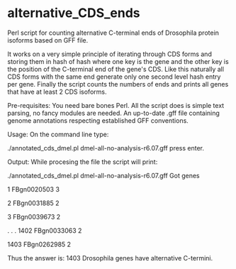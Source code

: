 # alternative_CDS_ends
Perl script for counting alternative C-terminal ends of Drosophila protein isoforms based on GFF file. 

It works on a very simple principle of iterating through CDS forms and storing them in hash of hash where one key is the gene and the other key is the position of the C-terminal end of the gene's CDS. Like this naturally all CDS forms with the same end generate only one second level hash entry per gene. Finally the script counts the numbers of ends and prints all genes that have at least 2 CDS isoforms.

Pre-requisites: You need bare bones Perl. All the script does is simple text parsing, no fancy modules are needed. An up-to-date .gff file containing genome annotations respecting established GFF conventions.

Usage: On the command line type:

./annotated_cds_dmel.pl dmel-all-no-analysis-r6.07.gff
press enter.

Output: While procesing the file the script will print:

./annotated_cds_dmel.pl dmel-all-no-analysis-r6.07.gff
Got genes

1	FBgn0020503	3

2	FBgn0031885	2

3	FBgn0039673	2

.
.
.
1402	FBgn0033063	2

1403	FBgn0262985	2

Thus the answer is: 1403 Drosophila genes have alternative C-termini.
